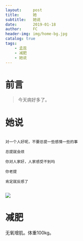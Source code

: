 ```yaml
---
layout:     post
title:      她
subtitle:   她说
date:       2019-01-18
author:     FC
header-img: img/home-bg.jpg
catalog: true
tags:
    - 孟蕊
    - 减肥
    - 她说
---
```



# 前言

>今天病好多了。


# 她说
```

对一个人好呢，不要总提一些感情一些的事

总提就会烦

你对人家好，人家感受不到吗

你老提

肯定就反感了


```
![](https://fengcongbacchus.github.io/img/shiluo1.png)

# 减肥

无氧增肌。体重100kg。

